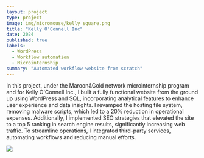 ```yaml
---
layout: project
type: project
image: img/micromouse/kelly_square.png
title: "Kelly O'Connell Inc"
date: 2024
published: true
labels:
  - WordPress
  - Workflow automation
  - Microinternship
summary: "Automated workflow website from scratch"
---
```


In this project, under the Maroon&Gold network microinternship program and for Kelly O'Connell Inc., I built a fully functional website from the ground up using WordPress and SQL, incorporating analytical features to enhance user experience and data insights. I revamped the hosting file system, removing malware scripts, which led to a 20% reduction in operational expenses. Additionally, I implemented SEO strategies that elevated the site to a top 5 ranking in search engine results, significantly increasing web traffic. To streamline operations, I integrated third-party services, automating workflows and reducing manual efforts.

<img src="../img/cotton/kelly_web.jpg">
